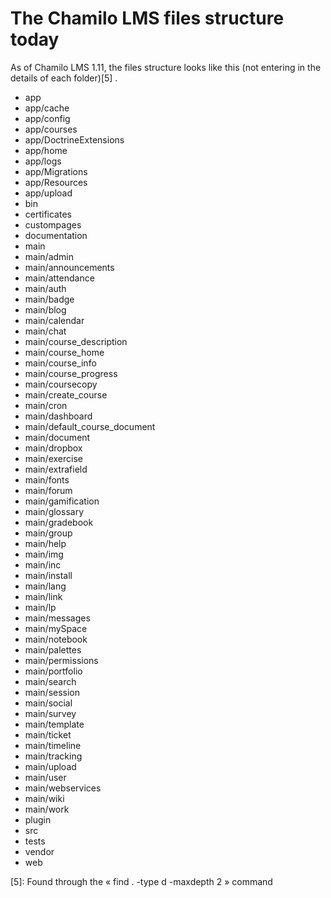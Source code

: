 # The Chamilo LMS files structure today

As of Chamilo LMS 1.11, the files structure looks like this \(not entering in the details of each folder\)\[5\] .

* app
* app/cache
* app/config
* app/courses
* app/DoctrineExtensions
* app/home
* app/logs
* app/Migrations
* app/Resources
* app/upload
* bin
* certificates
* custompages
* documentation
* main
* main/admin
* main/announcements
* main/attendance
* main/auth
* main/badge
* main/blog
* main/calendar
* main/chat
* main/course\_description
* main/course\_home
* main/course\_info
* main/course\_progress
* main/coursecopy
* main/create\_course
* main/cron
* main/dashboard
* main/default\_course\_document
* main/document
* main/dropbox
* main/exercise
* main/extrafield
* main/fonts
* main/forum
* main/gamification
* main/glossary
* main/gradebook
* main/group
* main/help
* main/img
* main/inc
* main/install
* main/lang
* main/link
* main/lp
* main/messages
* main/mySpace
* main/notebook
* main/palettes
* main/permissions
* main/portfolio
* main/search
* main/session
* main/social
* main/survey
* main/template
* main/ticket
* main/timeline
* main/tracking
* main/upload
* main/user
* main/webservices
* main/wiki
* main/work
* plugin
* src
* tests
* vendor
* web

\[5\]: Found through the « find . -type d -maxdepth 2 » command


